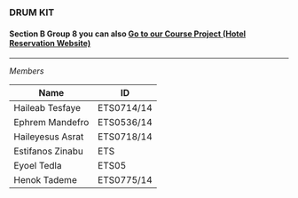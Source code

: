 ### DRUM KIT

#### Section B Group 8 you can also [Go to our Course Project (Hotel Reservation Website)](https://github.com/HaileabT/IP_groupProject.git)

---

_Members_

| Name             | ID         |
| ---------------- | ---------- |
| Haileab Tesfaye  | ETS0714/14 |
| Ephrem Mandefro  | ETS0536/14 |
| Haileyesus Asrat | ETS0718/14 |
| Estifanos Zinabu | ETS        |
| Eyoel Tedla      | ETS05      |
| Henok Tademe     | ETS0775/14 |
